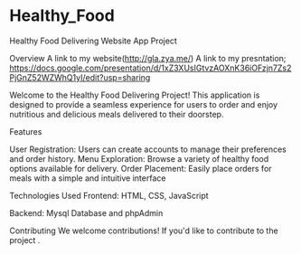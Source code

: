 # Healthy_Food
Healthy Food Delivering Website App Project

Overview 
A link to my website(http://gla.zya.me/)
A link to my presntation; https://docs.google.com/presentation/d/1xZ3XUsIGtvzAOXnK36iOFzjn7Zs2PjGnZ52WZWhQ1yI/edit?usp=sharing

Welcome to the Healthy Food Delivering Project! This application is designed to provide a seamless experience for users to order and enjoy nutritious and delicious meals delivered to their doorstep.

Features

User Registration: Users can create accounts to manage their preferences and order history. Menu Exploration: Browse a variety of healthy food options available for delivery. Order Placement: Easily place orders for meals with a simple and intuitive interface

Technologies Used Frontend: HTML, CSS, JavaScript

Backend: Mysql Database and phpAdmin

Contributing We welcome contributions! If you'd like to contribute to the project .
